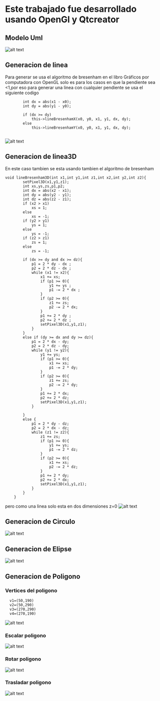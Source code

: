 # Este trabajado fue desarrollado usando OpenGl y Qtcreator
## Modelo Uml
![alt text](https://github.com/Alg0r1thmic/Computer-Graphics/blob/master/Primitive-Algorithms/Images/model1.png)

## Generacion de linea
Para generar se usa el algoritmo de bresenham en el libro Gráficos por computadora
con OpenGL solo es para los casos en que la pendiente sea <1,por eso para generar una linea con cualquier pendiente se usa el siguiente codigo
```
        int dx = abs(x1 - x0);
        int dy = abs(y1 - y0);

        if (dx >= dy)
            this->lineBresenhamX(x0, y0, x1, y1, dx, dy);
        else
            this->lineBresenhamY(x0, y0, x1, y1, dx, dy);
   
```
![alt text](https://github.com/Alg0r1thmic/Computer-Graphics/blob/master/Primitive-Algorithms/Images/line/line.gif)
## Generacion de linea3D
En este caso tambien se esta usando tambien el algoritmo de bresenham

```
void lineBresenham3D(int x1,int y1,int z1,int x2,int y2,int z2){
        setPixel3D(x1,y1,z1);
        int xs,ys,zs,p1,p2;
        int dx = abs(x2 - x1);
        int dy = abs(y2 - y1);
        int dz = abs(z2 - z1);
        if (x2 > x1)
            xs = 1;
        else
            xs = -1;
        if (y2 > y1)
            ys = 1;
        else
            ys = -1;
        if (z2 > z1)
            zs = 1;
        else
            zs = -1;

        if (dx >= dy and dx >= dz){
            p1 = 2 * dy - dx ;
            p2 = 2 * dz - dx ;
            while (x1 != x2){
                x1 += xs;
                if (p1 >= 0){
                    y1 += ys ;
                    p1 -= 2 * dx ;
                }
                if (p2 >= 0){
                    z1 += zs;
                    p2 -= 2 * dx;
                }
                p1 += 2 * dy ;
                p2 += 2 * dz ;
                setPixel3D(x1,y1,z1);
            }
        }
        else if (dy >= dx and dy >= dz){
            p1 = 2 * dx - dy;
            p2 = 2 * dz - dy;
            while (y1 != y2){
                y1 += ys;
                if (p1 >= 0){
                    x1 += xs;
                    p1 -= 2 * dy;
                }
                if (p2 >= 0){
                    z1 += zs;
                    p2 -= 2 * dy;
                }
                p1 += 2 * dx;
                p2 += 2 * dz;
                setPixel3D(x1,y1,z1);
            }

        }
        else {
            p1 = 2 * dy - dz;
            p2 = 2 * dx - dz;
            while (z1 != z2){
                z1 += zs;
                if (p1 >= 0){
                    y1 += ys;
                    p1 -= 2 * dz;
                }
                if (p2 >= 0){
                    x1 += xs;
                    p2 -= 2 * dz;
                }
                p1 += 2 * dy;
                p2 += 2 * dx;
                setPixel3D(x1,y1,z1);
            }
        }
    }

```
pero como una linea solo esta en dos dimensiones z=0
![alt text](https://github.com/Alg0r1thmic/Computer-Graphics/blob/master/Primitive-Algorithms/Images/line3d/line.gif)

## Generacion de Circulo
![alt text](https://github.com/Alg0r1thmic/Computer-Graphics/blob/master/Primitive-Algorithms/Images/circle/circle.gif)

## Generacion de Elipse
![alt text](https://github.com/Alg0r1thmic/Computer-Graphics/blob/master/Primitive-Algorithms/Images/ellipse/ellipse.gif)

## Generacion de Poligono
### Vertices del poligono
```
  v1=(50,190)
  v2=(50,290)
  v3=(270,290)
  v4=(270,190)
```
![alt text](https://github.com/Alg0r1thmic/Computer-Graphics/blob/master/Primitive-Algorithms/Images/polygon.png)
### Escalar poligono
![alt text](https://github.com/Alg0r1thmic/Computer-Graphics/blob/master/Primitive-Algorithms/Images/scale/polygonScale.gif)

### Rotar poligono
![alt text](https://github.com/Alg0r1thmic/Computer-Graphics/blob/master/Primitive-Algorithms/Images/rotate/polygonRotate.gif)

### Trasladar poligono
![alt text](https://github.com/Alg0r1thmic/Computer-Graphics/blob/master/Primitive-Algorithms/Images/translate/polygonTranslate.gif)
